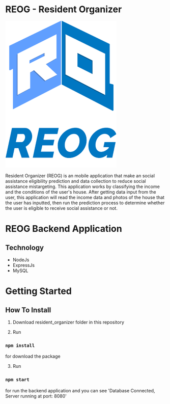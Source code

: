 # REOG - Resident Organizer
<img src="https://github.com/jadids17/Capstone_REOG_Project/blob/main/Logo%20Reog (2).png" alt="Logo Reog" width="350">

Resident Organizer (REOG) is an mobile application that make an social assistance eligibility prediction and data collection to reduce social assistance mistargeting. This application works by classifying the income and the conditions of the user's house. After getting data input from the user, this application will read the income data and photos of the house that the user has inputted, then run the prediction process to determine whether the user is eligible to receive social assistance or not.

# REOG Backend Application

## Technology
* NodeJs
* ExpressJs
* MySQL

# Getting Started

## How To Install
1. Download resident_organizer folder in this repository

2. Run
### `npm install`
for download the package

3. Run
### `npm start`
for run the backend application and you can see 'Database Connected, Server running at port: 8080'

